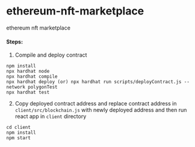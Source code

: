 # ethereum-nft-marketplace
 ethereum nft marketplace

#### Steps:
1. Compile and deploy contract

```shell
npm install
npx hardhat node
npx hardhat compile
npx hardhat deploy (or) npx hardhat run scripts/deployContract.js --network polygonTest
npx hardhat test
```
2. Copy deployed contract address and replace contract address in ```client/src/blockchain.js``` with newly deployed address and then run react app in ```client``` directory

```shell
cd client
npm install
npm start
```
